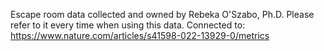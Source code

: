 Escape room data collected and owned by Rebeka O'Szabo, Ph.D. Please refer to it every time when using this data.
Connected to: https://www.nature.com/articles/s41598-022-13929-0/metrics
